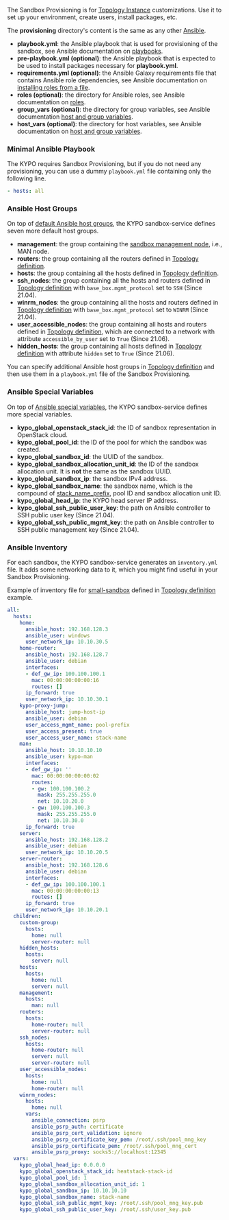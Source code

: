 The Sandbox Provisioning is for [Topology Instance](topology-instance.md) customizations. Use it to set up your environment, create users, install packages, etc.

The **provisioning** directory's content is the same as any other [Ansible](https://docs.ansible.com/ansible/latest/index.html).

* **playbook.yml**: the Ansible playbook that is used for provisioning of the sandbox,
see Ansible documentation on [playbooks](https://docs.ansible.com/ansible/latest/user_guide/playbooks.html).
* **pre-playbook.yml (optional)**: the Ansible playbook that is expected to be used to install packages necessary for **playbook.yml**.
* **requirements.yml (optional)**: the Ansible Galaxy requirements file that contains Ansible role dependencies, see Ansible documentation on [installing roles from a file](https://docs.ansible.com/ansible/latest/galaxy/user_guide.html#installing-multiple-roles-from-a-file).
* **roles (optional)**: the directory for Ansible roles, see Ansible documentation on [roles](https://docs.ansible.com/ansible/latest/user_guide/playbooks_reuse_roles.html).
* **group_vars (optional)**: the directory for group variables, see Ansible documentation [host and group variables](https://docs.ansible.com/ansible/latest/user_guide/intro_inventory.html#organizing-host-and-group-variables).
* **host_vars (optional)**: the directory for host variables, see Ansible documentation on [host and group variables](https://docs.ansible.com/ansible/latest/user_guide/intro_inventory.html#organizing-host-and-group-variables).

### Minimal Ansible Playbook

The KYPO requires Sandbox Provisioning, but if you do not need any provisioning, you can use a dummy `playbook.yml` file containing only the following line.

```yaml
- hosts: all
```

### Ansible Host Groups

On top of [default Ansible host groups](https://docs.ansible.com/ansible/latest/user_guide/intro_inventory.html#default-groups), the KYPO sandbox-service defines seven more default host groups.

* **management**: the group containing the [sandbox management node](topology-instance.md#topology-instance-management), i.e., MAN node.
* **routers**: the group containing all the routers defined in [Topology definition](topology-definition.md#routers).
* **hosts**: the group containing all the hosts defined in [Topology definition](topology-definition.md#hosts).
* **ssh_nodes**: the group containing all the hosts and routers defined in [Topology definition](topology-definition.md) with `base_box.mgmt_protocol` set to `SSH` (Since 21.04).
* **winrm_nodes**: the group containing all the hosts and routers defined in [Topology definition](topology-definition.md) with `base_box.mgmt_protocol` set to `WINRM` (Since 21.04).
* **user_accessible_nodes**: the group containing all hosts and routers defined in [Topology definition](topology-definition.md), which are connected to a network with attribute `accessible_by_user` set to `True` (Since 21.06).
* **hidden_hosts**: the group containing all hosts defined in [Topology definition](topology-definition.md) with attribute `hidden` set to `True` (Since 21.06).

You can specify additional Ansible host groups in [Topology definition](topology-definition.md#groups) and then use them in a `playbook.yml` file of the Sandbox Provisioning.

### Ansible Special Variables

On top of [Ansible special variables](https://docs.ansible.com/ansible/latest/reference_appendices/special_variables.html), the KYPO sandbox-service defines more special variables.

* **kypo_global_openstack_stack_id**: the ID of sandbox representation in OpenStack cloud.
* **kypo_global_pool_id**: the ID of the pool for which the sandbox was created.
* **kypo_global_sandbox_id**: the UUID of the sandbox.
* **kypo_global_sandbox_allocation_unit_id**: the ID of the sandbox allocation unit. It is **not** the same as the sandbox UUID.
* **kypo_global_sandbox_ip**: the sandbox IPv4 address.
* **kypo_global_sandbox_name**: the sandbox name, which is the compound of [stack_name_prefix](https://gitlab.ics.muni.cz/muni-kypo-crp/devops/kypo-crp-deployment/-/blob/master/extra-vars.yml), pool ID and sandbox allocation unit ID.
* **kypo_global_head_ip**: the KYPO head server IP address.
* **kypo_global_ssh_public_user_key**: the path on Ansible controller to SSH public user key (Since 21.04).
* **kypo_global_ssh_public_mgmt_key**: the path on Ansible controller to SSH public management key (Since 21.04).

### Ansible Inventory

For each sandbox, the KYPO sandbox-service generates an `inventory.yml` file. It adds some networking data to it, which you might find useful in your Sandbox Provisioning.

Example of inventory file for [small-sandbox](topology-definition.md#example) defined in [Topology definition](topology-definition.md) example.

```yaml
all:
  hosts:
    home:
      ansible_host: 192.168.128.3
      ansible_user: windows
      user_network_ip: 10.10.30.5
    home-router:
      ansible_host: 192.168.128.7
      ansible_user: debian
      interfaces:
      - def_gw_ip: 100.100.100.1
        mac: 00:00:00:00:00:16
        routes: []
      ip_forward: true
      user_network_ip: 10.10.30.1
    kypo-proxy-jump:
      ansible_host: jump-host-ip
      ansible_user: debian
      user_access_mgmt_name: pool-prefix
      user_access_present: true
      user_access_user_name: stack-name
    man:
      ansible_host: 10.10.10.10
      ansible_user: kypo-man
      interfaces:
      - def_gw_ip: ''
        mac: 00:00:00:00:00:02
        routes:
        - gw: 100.100.100.2
          mask: 255.255.255.0
          net: 10.10.20.0
        - gw: 100.100.100.3
          mask: 255.255.255.0
          net: 10.10.30.0
      ip_forward: true
    server:
      ansible_host: 192.168.128.2
      ansible_user: debian
      user_network_ip: 10.10.20.5
    server-router:
      ansible_host: 192.168.128.6
      ansible_user: debian
      interfaces:
      - def_gw_ip: 100.100.100.1
        mac: 00:00:00:00:00:13
        routes: []
      ip_forward: true
      user_network_ip: 10.10.20.1
  children:
    custom-group:
      hosts:
        home: null
        server-router: null
    hidden_hosts:
      hosts:
        server: null
    hosts:
      hosts:
        home: null
        server: null
    management:
      hosts:
        man: null
    routers:
      hosts:
        home-router: null
        server-router: null
    ssh_nodes:
      hosts:
        home-router: null
        server: null
        server-router: null
    user_accessible_nodes:
      hosts:
        home: null
        home-router: null
    winrm_nodes:
      hosts:
        home: null
      vars:
        ansible_connection: psrp
        ansible_psrp_auth: certificate
        ansible_psrp_cert_validation: ignore
        ansible_psrp_certificate_key_pem: /root/.ssh/pool_mng_key
        ansible_psrp_certificate_pem: /root/.ssh/pool_mng_cert
        ansible_psrp_proxy: socks5://localhost:12345
  vars:
    kypo_global_head_ip: 0.0.0.0
    kypo_global_openstack_stack_id: heatstack-stack-id
    kypo_global_pool_id: 1
    kypo_global_sandbox_allocation_unit_id: 1
    kypo_global_sandbox_ip: 10.10.10.10
    kypo_global_sandbox_name: stack-name
    kypo_global_ssh_public_mgmt_key: /root/.ssh/pool_mng_key.pub
    kypo_global_ssh_public_user_key: /root/.ssh/user_key.pub
```

